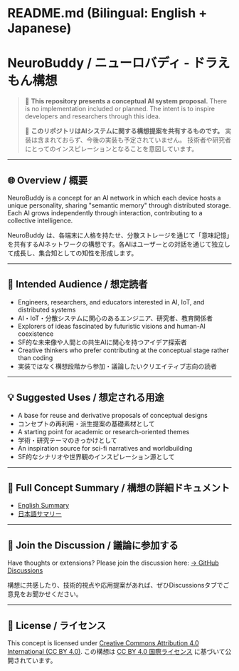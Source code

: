 # README.md (Bilingual: English + Japanese)

# NeuroBuddy / ニューロバディ - ドラえもん構想

> 🧠 **This repository presents a conceptual AI system proposal.**
> There is no implementation included or planned.
> The intent is to inspire developers and researchers through this idea.
>
> 🧠 **このリポジトリはAIシステムに関する構想提案を共有するものです。**
> 実装は含まれておらず、今後の実装も予定されていません。
> 技術者や研究者にとってのインスピレーションとなることを意図しています。

---

## 🌐 Overview / 概要

NeuroBuddy is a concept for an AI network in which each device hosts a unique personality, sharing "semantic memory" through distributed storage. Each AI grows independently through interaction, contributing to a collective intelligence.

NeuroBuddy は、各端末に人格を持たせ、分散ストレージを通じて「意味記憶」を共有するAIネットワークの構想です。各AIはユーザーとの対話を通じて独立して成長し、集合知としての知性を形成します。

---

## 🎯 Intended Audience / 想定読者

* Engineers, researchers, and educators interested in AI, IoT, and distributed systems
* AI・IoT・分散システムに関心のあるエンジニア、研究者、教育関係者
* Explorers of ideas fascinated by futuristic visions and human-AI coexistence
* SF的な未来像や人間との共生AIに関心を持つアイデア探索者
* Creative thinkers who prefer contributing at the conceptual stage rather than coding
* 実装ではなく構想段階から参加・議論したいクリエイティブ志向の読者

---

## 💡 Suggested Uses / 想定される用途

* A base for reuse and derivative proposals of conceptual designs
* コンセプトの再利用・派生提案の基礎素材として
* A starting point for academic or research-oriented themes
* 学術・研究テーマのきっかけとして
* An inspiration source for sci-fi narratives and worldbuilding
* SF的なシナリオや世界観のインスピレーション源として

---

## 📄 Full Concept Summary / 構想の詳細ドキュメント

* [English Summary](./SUMMARY.md)
* [日本語サマリー](./SUMMARY_ja.md)

---

## 💬 Join the Discussion / 議論に参加する

Have thoughts or extensions? Please join the discussion here:
[→ GitHub Discussions](https://github.com/tadi-karuma/neurobuddy/discussions)

構想に共感したり、技術的視点や応用提案があれば、ぜひDiscussionsタブでご意見をお聞かせください。

---

## 🧾 License / ライセンス

This concept is licensed under [Creative Commons Attribution 4.0 International (CC BY 4.0)](https://creativecommons.org/licenses/by/4.0/).
この構想は [CC BY 4.0 国際ライセンス](https://creativecommons.org/licenses/by/4.0/deed.ja) に基づいて公開されています。
